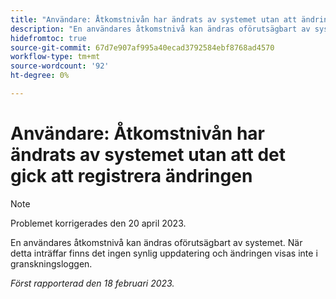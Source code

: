 ```yaml
---
title: "Användare: Åtkomstnivån har ändrats av systemet utan att ändringen har registrerats"
description: "En användares åtkomstnivå kan ändras oförutsägbart av systemet. När detta inträffar finns det ingen synlig uppdatering och ändringen visas inte i granskningsloggen."
hidefromtoc: true
source-git-commit: 67d7e907af995a40ecad3792584ebf8768ad4570
workflow-type: tm+mt
source-wordcount: '92'
ht-degree: 0%

---
```



# Användare: Åtkomstnivån har ändrats av systemet utan att det gick att registrera ändringen

>[!NOTE]
>
>Problemet korrigerades den 20 april 2023.

En användares åtkomstnivå kan ändras oförutsägbart av systemet. När detta inträffar finns det ingen synlig uppdatering och ändringen visas inte i granskningsloggen.

_Först rapporterad den 18 februari 2023._

